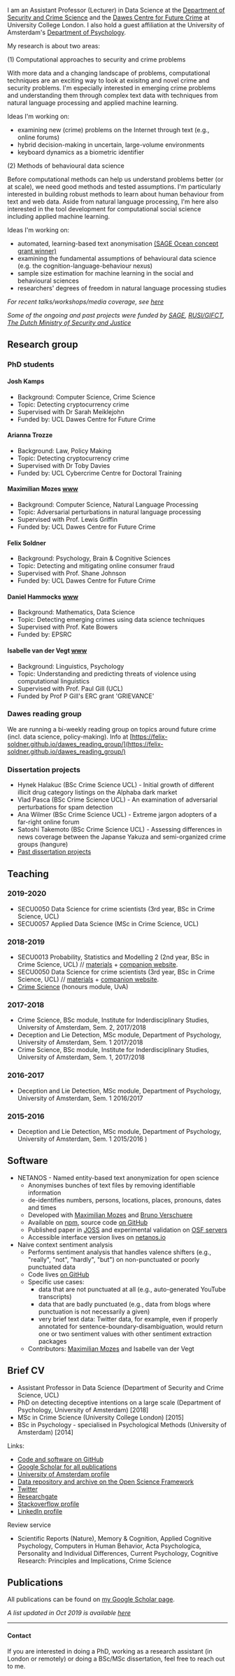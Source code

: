 I am an Assistant Professor (Lecturer) in Data Science at the [Department of Security and Crime Science](http://www.ucl.ac.uk/jill-dando-institute) and the [Dawes Centre for Future Crime](http://www.ucl.ac.uk/jill-dando-institute/dawes-future-crime) at University College London. I also hold a guest affiliation at the University of Amsterdam's [Department of Psychology](http://www.uva.nl/en/disciplines/psychology).

My research is about two areas:

(1) Computational approaches to security and crime problems

With more data and a changing landscape of problems, computational techniques are an exciting way to look at exisitng and novel crime and security problems. I'm especially interested in emerging crime problems and understanding them through complex text data with techniques from natural language processing and applied machine learning.

Ideas I'm working on:

- examining new (crime) problems on the Internet through text (e.g., online forums)
- hybrid decision-making in uncertain, large-volume environments
- keyboard dynamics as a biometric identifier

(2) Methods of behavioural data science

Before computational methods can help us understand problems better (or at scale), we need good methods and tested assumptions. I'm particularly interested in building robust methods to learn about human behaviour from text and web data. Aside from natural language processing, I'm here also interested in the tool development for computational social science including applied machine learning.

Ideas I'm working on:

- automated, learning-based text anonymisation [(SAGE Ocean concept grant winner)](https://uk.sagepub.com/en-gb/eur/press/sage-ocean-announces-text-wash-as-2019-concept-grant-winner)
- examining the fundamental assumptions of behavioural data science (e.g. the cognition-language-behaviour nexus)
- sample size estimation for machine learning in the social and behavioural sciences
- researchers' degrees of freedom in natural language processing studies

_For recent talks/workshops/media coverage, see [here](./sub/talks.md)_

_Some of the ongoing and past projects were funded by [SAGE](https://uk.sagepub.com/en-gb/eur/press/sage-ocean-announces-text-wash-as-2019-concept-grant-winner), [RUSI/GIFCT](https://rusi.org/rusi-news/new-partnership-global-internet-forum-counter-terrorism), [The Dutch Ministry of Security and Justice](https://www.rijksoverheid.nl/ministeries/ministerie-van-justitie-en-veiligheid)_

## Research group

### PhD students

#### Josh Kamps

- Background: Computer Science, Crime Science
- Topic: Detecting cryptocurrency crime
- Supervised with Dr Sarah Meiklejohn
- Funded by: UCL Dawes Centre for Future Crime

#### Arianna Trozze

- Background: Law, Policy Making
- Topic: Detecting cryptocurrency crime
- Supervised with Dr Toby Davies
- Funded by: UCL Cybercrime Centre for Doctoral Training

#### Maximilian Mozes [www](http://mmozes.net/)

- Background: Computer Science, Natural Language Processing
- Topic: Adversarial perturbations in natural language processing
- Supervised with Prof. Lewis Griffin
- Funded by: UCL Dawes Centre for Future Crime

#### Felix Soldner

- Background: Psychology, Brain & Cognitive Sciences
- Topic: Detecting and mitigating online consumer fraud
- Supervised with Prof. Shane Johnson
- Funded by: UCL Dawes Centre for Future Crime

#### Daniel Hammocks [www](https://danielhammocks.uk/)

- Background: Mathematics, Data Science
- Topic: Detecting emerging crimes using data science techniques
- Supervised with Prof. Kate Bowers
- Funded by: EPSRC

#### Isabelle van der Vegt [www](http://isabellevdv.net/)

- Background: Linguistics, Psychology
- Topic: Understanding and predicting threats of violence using computational linguistics
- Supervised with Prof. Paul Gill (UCL)
- Funded by Prof P Gill's ERC grant 'GRIEVANCE'

### Dawes reading group

We are running a bi-weekly reading group on topics around future crime (incl. data science, policy-making). Info at [https://felix-soldner.github.io/dawes_reading_group/](https://felix-soldner.github.io/dawes_reading_group/)


### Dissertation projects

- Hynek Halakuc (BSc Crime Science UCL) - Initial growth of different illicit drug category listings on the Alphaba dark market
- Vlad Pasca (BSc Crime Science UCL) - An examination of adversarial perturbations for spam detection
- Ana Wilmer (BSc Crime Science UCL) - Extreme jargon adopters of a far-right online forum
- Satoshi Takemoto (BSc Crime Science UCL) - Assessing differences in news coverage between the Japanse Yakuza and semi-organized crime groups (hangure)
- [Past dissertation projects](./sub/pastdissertations.md)

## Teaching

### 2019-2020

- SECU0050 Data Science for crime scientists (3rd year, BSc in Crime Science, UCL)
- SECU0057 Applied Data Science (MSc in Crime Science, UCL)

### 2018-2019

- SECU0013 Probability, Statistics and Modelling 2 (2nd year, BSc in Crime Science, UCL) // [materials](https://github.com/ben-aaron188/ucl_psm2_20182019) + [companion website](https://bkleinberg.net/ucl_psm2_20182019/).
- SECU0050 Data Science for crime scientists (3rd year, BSc in Crime Science, UCL) // [materials](https://github.com/ben-aaron188/ucl_aca_20182019) + [companion website](https://bkleinberg.net/ucl_aca_20182019/).
- [Crime Science](http://www.uva.nl/en/programmes/honours-modules-iis/honoursmodule-crime-science/honoursmodule-crime-science.html?1549646204808) (honours module, UvA)

### 2017-2018

- Crime Science, BSc module, Institute for Inderdisciplinary Studies, University of Amsterdam, Sem. 2, 2017/2018
- Deception and Lie Detection, MSc module, Department of Psychology, University of Amsterdam, Sem. 1 2017/2018
- Crime Science, BSc module, Institute for Inderdisciplinary Studies, University of Amsterdam, Sem. 1, 2017/2018

### 2016-2017

- Deception and Lie Detection, MSc module, Department of Psychology, University of Amsterdam, Sem. 1 2016/2017

### 2015-2016

- Deception and Lie Detection, MSc module, Department of Psychology, University of Amsterdam, Sem. 1 2015/2016
)

## Software

- NETANOS - Named entity-based text anonymization for open science
    - Anonymises bunches of text files by removing identifiable information
    - de-identifies numbers, persons, locations, places, pronouns, dates and times
    - Developed with [Maximilian Mozes](http://www.mmozes.net/) and [Bruno Verschuere](http://www.uva.nl/profiel/v/e/b.j.verschuere/b.j.verschuere.html)
    - Available on [npm](https://www.npmjs.com/package/netanos), source code [on GitHub](https://github.com/ben-aaron188/netanos)
    - Published paper in [JOSS](http://joss.theoj.org/papers/cd40892f7ea198aded1bc90ba33c6655) and experimental validation on [OSF servers](https://osf.io/w9nhb/)
    - Accessible interface version lives on [netanos.io](http://netanos.io/)
- Naive context sentiment analysis
    -  Performs sentiment analysis that handles valence shifters (e.g., "really", "not", "hardly", "but") on non-punctuated or poorly punctuated data
    -  Code lives [on GitHub](https://github.com/ben-aaron188/naive_context_sentiment)
    -  Specific use cases:
        - data that are not punctuated at all (e.g., auto-generated YouTube transcripts)
        - data that are badly punctuated (e.g., data from blogs where punctuation is not necessarily a given)
        - very brief text data: Twitter data, for example, even if properly annotated for sentence-boundary-disambiguation, would return one or two sentiment values with other sentiment extraction packages
   - Contributors: [Maximilian Mozes](http://www.mmozes.net/) and Isabelle van der Vegt



## Brief CV

- Assistant Professor in Data Science (Department of Security and Crime Science, UCL)
- PhD on detecting deceptive intentions on a large scale (Department of Psychology, University of Amsterdam) [2018]
- MSc in Crime Science (University College London) [2015]
- BSc in Psychology - specialised in Psychological Methods (University of Amsterdam) [2014]

Links:

- [Code and software on GitHub](https://github.com/ben-aaron188)
- [Google Scholar for all publications](https://scholar.google.nl/citations?user=Ms2d7OsAAAAJ&hl=en)
- [University of Amsterdam profile](http://www.uva.nl/profiel/k/l/b.a.r.kleinberg/b.a.r.kleinberg.html)
- [Data repository and archive on the Open Science Framework](https://osf.io/zdz5q/)
- [Twitter](https://twitter.com/benkleinberg)
- [Researchgate](https://www.researchgate.net/profile/Bennett_Kleinberg)
- [Stackoverflow profile](https://stackoverflow.com/users/3421089/ben-aaron)
- [LinkedIn profile](https://nl.linkedin.com/in/barkleinberg)

Review service

- Scientific Reports (Nature), Memory & Cognition, Applied Cognitive Psychology, Computers in Human Behavior, Acta Psychologica, Personality and Individual Differences, Current Psychology, Cognitive Research: Principles and Implications, Crime Science  

## Publications

All publications can be found on [my Google Scholar page](https://scholar.google.nl/citations?user=Ms2d7OsAAAAJ&hl=en).

_A list updated in Oct 2019 is available [here](./sub/publications.md)_

-----
#### Contact

If you are interested in doing a PhD, working as a research assistant (in London or remotely) or doing a BSc/MSc dissertation, feel free to reach out to me.